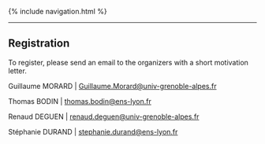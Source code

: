 {% include navigation.html %}

___

## Registration

To register, please send an email to the organizers with a short motivation letter.

Guillaume MORARD \| [Guillaume.Morard@univ-grenoble-alpes.fr](Guillaume.Morard@univ-grenoble-alpes.fr)

Thomas BODIN \| [thomas.bodin@ens-lyon.fr](thomas.bodin@ens-lyon.fr)

Renaud DEGUEN \| [renaud.deguen@univ-grenoble-alpes.fr](renaud.deguen@univ-grenoble-alpes.fr)

Stéphanie DURAND \| [stephanie.durand@ens-lyon.fr](stephanie.durand@ens-lyon.fr)
